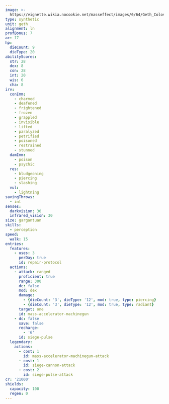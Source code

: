 ```yaml
---
image: >-
  https://vignette.wikia.nocookie.net/masseffect/images/6/64/Geth_Colossus_01.jpg/revision/latest/scale-to-width-down/350?cb=20080922231050
type: synthetic
unit: geth
alignment: ln
profBonus: 7
ac: 17
hp:
  dieCount: 9
  dieType: 20
abilityScores:
  str: 28
  dex: 8
  con: 28
  int: 20
  wis: 6
  cha: 8
irv:
  conImm:
    - charmed
    - deafened
    - frightened
    - frozen
    - grappled
    - invisible
    - lifted
    - paralyzed
    - petrified
    - poisoned
    - restrained
    - stunned
  damImm:
    - poison
    - psychic
  res:
    - bludgeoning
    - piercing
    - slashing
  vul:
    - lightning
savingThrows:
  - int
senses:
  darkvision: 30
  infrared_vision: 30
size: gargantuan
skills:
  - perception
speed:
  walk: 15
entries:
  features:
    - uses: 3
      perDay: true
      id: repair-protocol
  actions:
    - attack: ranged
      proficient: true
      range: 300
      dc: false
      mod: dex
      damage:
        - {dieCount: '3', dieType: '12', mod: true, type: piercing}
        - {dieCount: '3', dieType: '12', mod: true, type: radiant}
      target: one
      id: mass-accelerator-machinegun
    - dc: false
      save: false
      recharge:
        - '6'
      id: siege-pulse
  legendary:
    actions:
      - cost: 1
        id: mass-accelerator-machinegun-attack
      - cost: 1
        id: siege-cannon-attack
      - cost: 2
        id: siege-pulse-attack
cr: '21000'
shields:
  capacity: 100
  regen: 0
---
```

